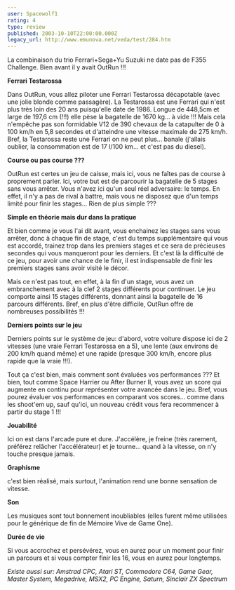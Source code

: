 ```yaml
---
user: Spacewolf1
rating: 4
type: review
published: 2003-10-10T22:00:00.000Z
legacy_url: http://www.emunova.net/veda/test/284.htm
---
```

La combinaison du trio Ferrari+Sega+Yu Suzuki ne date pas de F355 Challenge. Bien avant il y avait OutRun !!!  

  

**Ferrari Testarossa**  

Dans OutRun, vous allez piloter une Ferrari Testarossa décapotable (avec une jolie blonde comme passagère). La Testarossa est une Ferrari qui n'est plus très loin des 20 ans puisqu'elle date de 1986\. Longue de 448,5cm et large de 197,6 cm (!!!) elle pèse la bagatelle de 1670 kg... à vide !!! Mais cela n'empêche pas son formidable V12 de 390 chevaux de la catapulter de 0 à 100 km/h en 5,8 secondes et d'atteindre une vitesse maximale de 275 km/h. Bref, la Testarossa reste une Ferrari on ne peut plus... banale (j'allais oublier, la consommation est de 17 l/100 km... et c'est pas du diesel).  

  

**Course ou pas course ???**  

OutRun est certes un jeu de caisse, mais ici, vous ne faîtes pas de course à proprement parler. Ici, votre but est de parcourir la bagatelle de 5 stages sans vous arrêter. Vous n'avez ici qu'un seul réel adversaire: le temps. En effet, il n'y a pas de rival à battre, mais vous ne disposez que d'un temps limité pour finir les stages... Rien de plus simple ???  

  

**Simple en théorie mais dur dans la pratique**  

Et bien comme je vous l'ai dit avant, vous enchainez les stages sans vous arrêter, donc à chaque fin de stage, c'est du temps supplémentaire qui vous est accordé, trainez trop dans les premiers stages et ce sera de précieuses secondes qui vous manqueront pour les derniers. Et c'est là la difficulté de ce jeu, pour avoir une chance de le finir, il est indispensable de finir les premiers stages sans avoir visité le décor.  

Mais ce n'est pas tout, en effet, à la fin d'un stage, vous avez un embranchement avec à la clef 2 stages différents pour continuer. Le jeu comporte ainsi 15 stages différents, donnant ainsi la bagatelle de 16 parcours différents. Bref, en plus d'être difficile, OutRun offre de nombreuses possibilités !!!  

  

**Derniers points sur le jeu**  

Derniers points sur le système de jeu: d'abord, votre voiture dispose ici de 2 vitesses (une vraie Ferrari Testarossa en a 5), une lente (aux environs de 200 km/h quand même) et une rapide (presque 300 km/h, encore plus rapide que la vraie !!!).  

Tout ça c'est bien, mais comment sont évaluées vos performances ??? Et bien, tout comme Space Harrier ou After Burner II, vous avez un score qui augmente en continu pour représenter votre avancée dans le jeu. Bref, vous pourez évaluer vos performances en comparant vos scores... comme dans les shoot'em up, sauf qu'ici, un nouveau crédit vous fera recommencer à partir du stage 1 !!!  

  

  

**Jouabilité**  

Ici on est dans l'arcade pure et dure. J'accélère, je freine (très rarement, préférez relâcher l'accélérateur) et je tourne... quand à la vitesse, on n'y touche presque jamais.  

**Graphisme**  

c'est bien réalisé, mais surtout, l'animation rend une bonne sensation de vitesse.  

**Son**  

Les musiques sont tout bonnement inoubliables (elles furent même utilisées pour le générique de fin de Mémoire Vive de Game One).  

**Durée de vie**  

Si vous accrochez et persévérez, vous en aurez pour un moment pour finir un parcours et si vous compter finir les 16, vous en aurez pour longtemps.  

  

_Existe aussi sur:_ _Amstrad CPC, Atari ST, Commodore C64, Game Gear, Master System, Megadrive, MSX2, PC Engine, Saturn, Sinclair ZX Spectrum_